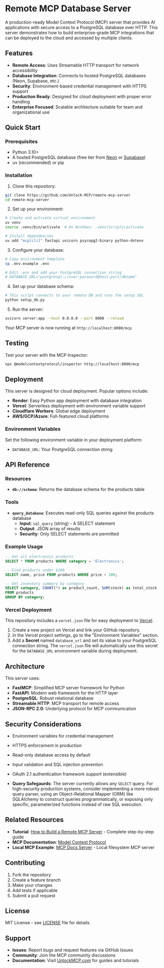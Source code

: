# Remote MCP Database Server

A production-ready Model Context Protocol (MCP) server that provides AI applications with secure access to a PostgreSQL database over HTTP. This server demonstrates how to build enterprise-grade MCP integrations that can be deployed to the cloud and accessed by multiple clients.

## Features

- **Remote Access**: Uses Streamable HTTP transport for network accessibility
- **Database Integration**: Connects to hosted PostgreSQL databases (Neon, Supabase, etc.)
- **Security**: Environment-based credential management with HTTPS support
- **Production Ready**: Designed for cloud deployment with proper error handling
- **Enterprise Focused**: Scalable architecture suitable for team and organizational use

## Quick Start

### Prerequisites

- Python 3.10+
- A hosted PostgreSQL database (free tier from [Neon](https://neon.tech) or [Supabase](https://supabase.com))
- uv (recommended) or pip

### Installation

1. Clone this repository:
```bash
git clone https://github.com/Unlock-MCP/remote-mcp-server
cd remote-mcp-server
```

2. Set up your environment:
```bash
# Create and activate virtual environment
uv venv
source .venv/bin/activate  # On Windows: .venv\Scripts\activate

# Install dependencies
uv add "mcp[cli]" fastapi uvicorn psycopg2-binary python-dotenv
```

3. Configure your database:
```bash
# Copy environment template
cp .env.example .env

# Edit .env and add your PostgreSQL connection string
# DATABASE_URL="postgresql://user:password@host:port/dbname"
```

4. Set up your database schema:
```bash
# This script connects to your remote DB and runs the setup SQL
python setup_db.py
```

5. Run the server:
```bash
uvicorn server:app --host 0.0.0.0 --port 8000 --reload
```

Your MCP server is now running at `http://localhost:8000/mcp`

## Testing

Test your server with the MCP Inspector:

```bash
npx @modelcontextprotocol/inspector http://localhost:8000/mcp
```

## Deployment

This server is designed for cloud deployment. Popular options include:

- **Render**: Easy Python app deployment with database integration
- **Vercel**: Serverless deployment with environment variable support  
- **Cloudflare Workers**: Global edge deployment
- **AWS/GCP/Azure**: Full-featured cloud platforms

### Environment Variables

Set the following environment variable in your deployment platform:

- `DATABASE_URL`: Your PostgreSQL connection string

## API Reference

### Resources

- **`db://schema`**: Returns the database schema for the products table

### Tools

- **`query_database`**: Executes read-only SQL queries against the products database
  - **Input**: `sql_query` (string) - A SELECT statement
  - **Output**: JSON array of results
  - **Security**: Only SELECT statements are permitted

### Example Usage

```sql
-- Get all electronics products
SELECT * FROM products WHERE category = 'Electronics';

-- Find products under $100
SELECT name, price FROM products WHERE price < 100;

-- Get inventory summary by category  
SELECT category, COUNT(*) as product_count, SUM(stock) as total_stock 
FROM products 
GROUP BY category;
```

### Vercel Deployment

This repository includes a `vercel.json` file for easy deployment to [Vercel](https://vercel.com).

1.  Create a new project on Vercel and link your GitHub repository.
2.  In the Vercel project settings, go to the "Environment Variables" section.
3.  Add a **Secret** named `database_url` and set its value to your PostgreSQL connection string. The `vercel.json` file will automatically use this secret for the `DATABASE_URL` environment variable during deployment.

## Architecture

This server uses:

- **FastMCP**: Simplified MCP server framework for Python
- **FastAPI**: Modern web framework for the HTTP layer
- **PostgreSQL**: Robust relational database
- **Streamable HTTP**: MCP transport for remote access
- **JSON-RPC 2.0**: Underlying protocol for MCP communication

## Security Considerations

- Environment variables for credential management
- HTTPS enforcement in production
- Read-only database access by default
- Input validation and SQL injection prevention
- OAuth 2.1 authentication framework support (extensible)

- **Query Safegaurds**: The server currently allows any `SELECT` query. For high-security production systems, consider implementing a more robust query parser, using an Object-Relational Mapper (ORM) like SQLAlchemy to construct queries programmatically, or exposing only specific, parameterized functions instead of raw SQL execution.

## Related Resources

- **Tutorial**: [How to Build a Remote MCP Server](https://unlockmcp.com/guides/how-to-build-a-remote-mcp-server) - Complete step-by-step guide
- **MCP Documentation**: [Model Context Protocol](https://modelcontextprotocol.io)
- **Local MCP Example**: [MCP Docs Server](https://github.com/Unlock-MCP/mcp-docs-server) - Local filesystem MCP server

## Contributing

1. Fork the repository
2. Create a feature branch
3. Make your changes
4. Add tests if applicable
5. Submit a pull request

## License

MIT License - see [LICENSE](LICENSE) file for details.

## Support

- **Issues**: Report bugs and request features via GitHub Issues
- **Community**: Join the MCP community discussions
- **Documentation**: Visit [UnlockMCP.com](https://unlockmcp.com) for guides and tutorials